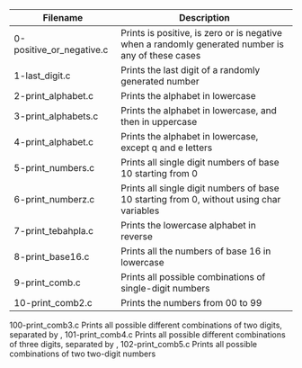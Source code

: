 | **Filename** | **Description** |
| -------- | ----------- | 
| 0-positive_or_negative.c |	Prints is positive, is zero or is negative when a randomly generated number is any of these cases |
| 1-last_digit.c |	Prints the last digit of a randomly generated number |
| 2-print_alphabet.c |	Prints the alphabet in lowercase |
| 3-print_alphabets.c |	Prints the alphabet in lowercase, and then in uppercase |
| 4-print_alphabet.c |	Prints the alphabet in lowercase, except q and e letters |
| 5-print_numbers.c  |	Prints all single digit numbers of base 10 starting from 0 |
| 6-print_numberz.c |	Prints all single digit numbers of base 10 starting from 0, without using char variables |
| 7-print_tebahpla.c |	Prints the lowercase alphabet in reverse |
| 8-print_base16.c  |	Prints all the numbers of base 16 in lowercase |
| 9-print_comb.c  |	Prints all possible combinations of single-digit numbers  |
| 10-print_comb2.c  |	Prints the numbers from 00 to 99
100-print_comb3.c	Prints all possible different combinations of two digits, separated by ,
101-print_comb4.c	Prints all possible different combinations of three digits, separated by ,
102-print_comb5.c	Prints all possible combinations of two two-digit numbers
